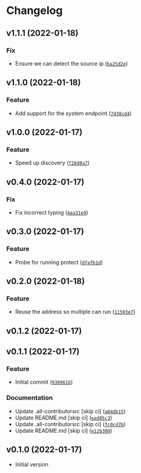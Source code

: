 # Changelog

<!--next-version-placeholder-->

## v1.1.1 (2022-01-18)
### Fix
* Ensure we can detect the source ip ([`6a25d2e`](https://github.com/bdraco/unifi-discovery/commit/6a25d2ecbe23df5712ad69d6399f83e2c130d4c7))

## v1.1.0 (2022-01-18)
### Feature
* Add support for the system endpoint ([`7d38cd4`](https://github.com/bdraco/unifi-discovery/commit/7d38cd421f58a020a7d34541a9fb6623104772bf))

## v1.0.0 (2022-01-17)
### Feature
* Speed up discovery ([`f26d8a7`](https://github.com/bdraco/unifi-discovery/commit/f26d8a7f26331923b41f6cda6e60903f249d789d))

## v0.4.0 (2022-01-17)
### Fix
* Fix incorrect typing ([`4aa31e9`](https://github.com/bdraco/unifi-discovery/commit/4aa31e9953c45b03c429288cb35bba4f5a3bf0ac))

## v0.3.0 (2022-01-17)
### Feature
* Probe for running protect ([`dfafb1d`](https://github.com/bdraco/unifi-discovery/commit/dfafb1da33c1bf0800ffc56ee9d48fff0e9e246a))

## v0.2.0 (2022-01-18)
### Feature
* Reuse the address so multiple can run ([`11593e7`](https://github.com/bdraco/unifi-discovery/commit/11593e77dc9262ccabbb1575eff3e80ad07dd310))

## v0.1.2 (2022-01-17)


## v0.1.1 (2022-01-17)
### Feature
* Initial commit ([`930961b`](https://github.com/bdraco/unifi-discovery/commit/930961b9a832bf76e8a1a2b5224cceb24132e067))

### Documentation
* Update .all-contributorsrc [skip ci] ([`a04db15`](https://github.com/bdraco/unifi-discovery/commit/a04db151ce7a1c9ffa57463ebfdf73b2a0da1ef5))
* Update README.md [skip ci] ([`ead05c3`](https://github.com/bdraco/unifi-discovery/commit/ead05c34d9bd75919e55cddfb9c25774e0bade01))
* Update .all-contributorsrc [skip ci] ([`fc0cd7b`](https://github.com/bdraco/unifi-discovery/commit/fc0cd7bcb833730c16ff7ae58298789082ad88e1))
* Update README.md [skip ci] ([`e12b300`](https://github.com/bdraco/unifi-discovery/commit/e12b300443f480fba4a96036764dcd01531b564d))

## v0.1.0 (2022-01-17)
* Initial version
